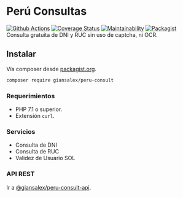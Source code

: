 # Perú Consultas

[![Github Actions](https://github.com/giansalex/peru-consult/workflows/CI/badge.svg)](https://github.com/giansalex/peru-consult/actions)
[![Coverage Status](https://coveralls.io/repos/github/giansalex/peru-consult/badge.svg?branch=master)](https://coveralls.io/github/giansalex/peru-consult?branch=master)
[![Maintainability](https://api.codeclimate.com/v1/badges/c307caea39f1101cbc5d/maintainability)](https://codeclimate.com/github/giansalex/peru-consult/maintainability)
[![Packagist](https://img.shields.io/packagist/v/giansalex/peru-consult.svg?style=flat-square)](https://packagist.org/packages/giansalex/peru-consult)   
Consulta gratuita de DNI y RUC sin uso de captcha, ni OCR.

## Instalar
Vía composer desde [packagist.org](https://packagist.org/packages/giansalex/peru-consult).
```bash
composer require giansalex/peru-consult
```
### Requerimientos
- PHP 7.1 o superior.
- Extensión `curl`.

### Servicios

- Consulta de DNI
- Consulta de RUC
- Validez de Usuario SOL

### API REST
Ir a [@giansalex/peru-consult-api](https://github.com/giansalex/peru-consult-api).  
